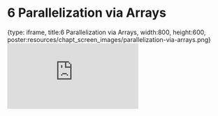 # 6 Parallelization via Arrays
 
{type: iframe, title:6 Parallelization via Arrays, width:800, height:600, poster:resources/chapt_screen_images/parallelization-via-arrays.png}
![](https://hutchdatascience.org/WDL_Workflows_Guide/no_toc/parallelization-via-arrays.html)
 

 
